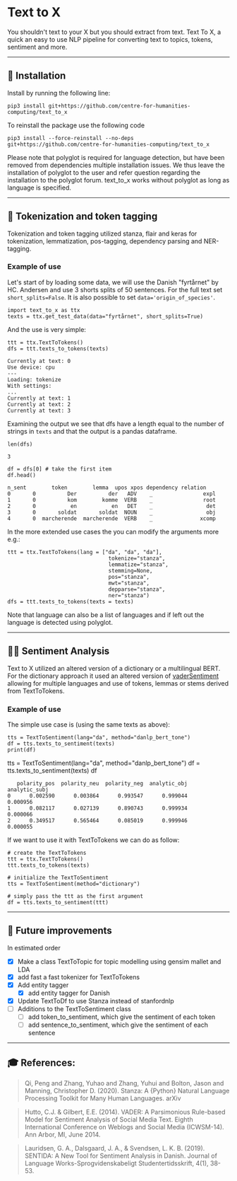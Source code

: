 # Text to X
You shouldn't text to your X but you should extract from text. Text To X, a quick an easy to use NLP pipeline for converting text to topics, tokens, sentiment and more.

---
## 🔧 Installation
Install by running the following line:
```
pip3 install git+https://github.com/centre-for-humanities-computing/text_to_x
```
To reinstall the package use the following code
```
pip3 install --force-reinstall --no-deps  git+https://github.com/centre-for-humanities-computing/text_to_x
```

Please note that polyglot is required for language detection, but have been removed from dependencies multiple installation issues. We thus leave the installation of polyglot to the user and refer question regarding the installation to the polyglot forum. text_to_x works without polyglot as long as language is specified.

---
## 📖 Tokenization and token tagging
Tokenization and token tagging utilized stanza, flair and keras for tokenization, lemmatization, pos-tagging, dependency parsing and NER-tagging.



### Example of use
Let's start of by loading some data, we will use the Danish "fyrtårnet" by HC. Andersen and use 3 shorts
splits of 50 sentences. For the full text set `short_splits=False`. It is also possible to set `data='origin_of_species'`.
```{python}
import text_to_x as ttx
texts = ttx.get_test_data(data="fyrtårnet", short_splits=True)
```

And the use is very simple:
```{python}
ttt = ttx.TextToTokens()
dfs = ttt.texts_to_tokens(texts)
```
```
Currently at text: 0
Use device: cpu
---
Loading: tokenize
With settings:
...
Currently at text: 1
Currently at text: 2
Currently at text: 3
```

Examining the output we see that dfs have a length equal to the number of strings in `texts` and that the output is a pandas dataframe.
``` {python}
len(dfs)
```
```
3
```
```
df = dfs[0] # take the first item
df.head()
```
```
n_sent        token        lemma  upos xpos dependency relation
0       0          Der          der   ADV    _                expl
1       0          kom        komme  VERB    _                root
2       0           en           en   DET    _                 det
3       0       soldat       soldat  NOUN    _                 obj
4       0  marcherende  marcherende  VERB    _               xcomp
```

In the more extended use cases the you can modify the arguments more e.g.:
```
ttt = ttx.TextToTokens(lang = ["da", "da", "da"],
                                tokenize="stanza",
                                lemmatize="stanza",
                                stemming=None,
                                pos="stanza",
                                mwt="stanza",
                                depparse="stanza",
                                ner="stanza")
dfs = ttt.texts_to_tokens(texts = texts)
```
Note that language can also be a list of languages and if left out the language is detected using polyglot.

---
## 🥳🤬 Sentiment Analysis 
Text to X utilized an altered version of a dictionary or a multilingual BERT. For the dictionary approach it used an altered version of [vaderSentiment](https://github.com/cjhutto/vaderSentiment) allowing for multiple languages and use of tokens, lemmas or stems derived from TextToTokens.

### Example of use
The simple use case is (using the same texts as above):
```
tts = TextToSentiment(lang="da", method="danlp_bert_tone")
df = tts.texts_to_sentiment(texts)
print(df)

```

tts = TextToSentiment(lang="da", method="danlp_bert_tone")
df = tts.texts_to_sentiment(texts)
df

```
   polarity_pos  polarity_neu  polarity_neg  analytic_obj  analytic_subj
0      0.002590      0.003864      0.993547      0.999044       0.000956
1      0.082117      0.027139      0.890743      0.999934       0.000066
2      0.349517      0.565464      0.085019      0.999946       0.000055
```

If we want to use it with TextToTokens we can do as follow:
```
# create the TextToTokens
ttt = ttx.TextToTokens()
ttt.texts_to_tokens(texts)

# initialize the TextToSentiment
tts = TextToSentiment(method="dictionary")

# simply pass the ttt as the first argument
df = tts.texts_to_sentiment(ttt)
```

---
## 🚧 Future improvements
In estimated order
- [x] Make a class TextToTopic for topic modelling using gensim mallet and LDA
- [x] add fast a fast tokenizer for TextToTokens
- [x] Add entity tagger
    - [x] add entity tagger for Danish
- [x] Update TextToDf to use Stanza instead of stanfordnlp
- [ ] Additions to the TextToSentiment class
    - [ ] add token_to_sentiment, which give the sentiment of each token
    - [ ] add sentence_to_sentiment, which give the sentiment of each sentence

---
## 🎓 References: 
>Qi, Peng and Zhang, Yuhao and Zhang, Yuhui and Bolton, Jason and Manning, Christopher D. (2020). Stanza: A {Python} Natural Language Processing Toolkit for Many Human Languages. arXiv

>Hutto, C.J. & Gilbert, E.E. (2014). VADER: A Parsimonious Rule-based Model for Sentiment Analysis of Social Media Text. Eighth International Conference on Weblogs and Social Media (ICWSM-14). Ann Arbor, MI, June 2014.

> Lauridsen, G. A., Dalsgaard, J. A., & Svendsen, L. K. B. (2019). SENTIDA: A New Tool for Sentiment Analysis in Danish. Journal of Language Works-Sprogvidenskabeligt Studentertidsskrift, 4(1), 38-53.

